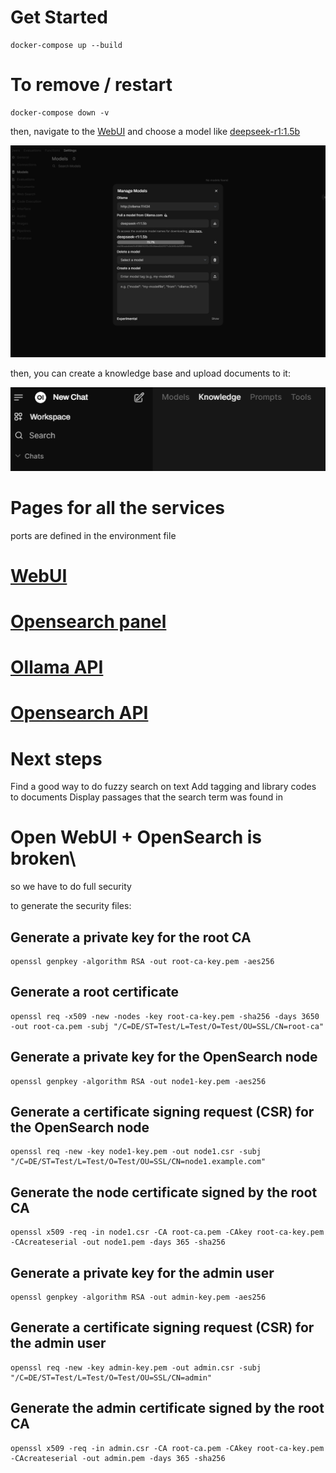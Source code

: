 # Get Started 

    docker-compose up --build 
    
# To remove / restart

    docker-compose down -v

then, navigate to the [WebUI](http://localhost:3000/) and choose a model like [deepseek-r1:1.5b](https://ollama.com/library/deepseek-r1)

![img](./image.png)

then, you can create a knowledge base and upload documents to it:

![img](./image2.png)

# Pages for all the services

ports are defined in the environment file
    
# [WebUI](http://localhost:3000/)
    
# [Opensearch panel](http://localhost:5601/)

# [Ollama API](http://localhost:11434/)
        
# [Opensearch API](http://localhost:9200/)
    
# Next steps 

Find a good way to do fuzzy search on text 
Add tagging and library codes to documents 
Display passages that the search term was found in

# Open WebUI + OpenSearch is broken\
so we have to do full security

to generate the security files:

## Generate a private key for the root CA
    openssl genpkey -algorithm RSA -out root-ca-key.pem -aes256

## Generate a root certificate
    openssl req -x509 -new -nodes -key root-ca-key.pem -sha256 -days 3650 -out root-ca.pem -subj "/C=DE/ST=Test/L=Test/O=Test/OU=SSL/CN=root-ca"

## Generate a private key for the OpenSearch node
    openssl genpkey -algorithm RSA -out node1-key.pem -aes256

## Generate a certificate signing request (CSR) for the OpenSearch node
    openssl req -new -key node1-key.pem -out node1.csr -subj "/C=DE/ST=Test/L=Test/O=Test/OU=SSL/CN=node1.example.com"

## Generate the node certificate signed by the root CA
    openssl x509 -req -in node1.csr -CA root-ca.pem -CAkey root-ca-key.pem -CAcreateserial -out node1.pem -days 365 -sha256

## Generate a private key for the admin user
    openssl genpkey -algorithm RSA -out admin-key.pem -aes256

## Generate a certificate signing request (CSR) for the admin user
    openssl req -new -key admin-key.pem -out admin.csr -subj "/C=DE/ST=Test/L=Test/O=Test/OU=SSL/CN=admin"

## Generate the admin certificate signed by the root CA
    openssl x509 -req -in admin.csr -CA root-ca.pem -CAkey root-ca-key.pem -CAcreateserial -out admin.pem -days 365 -sha256